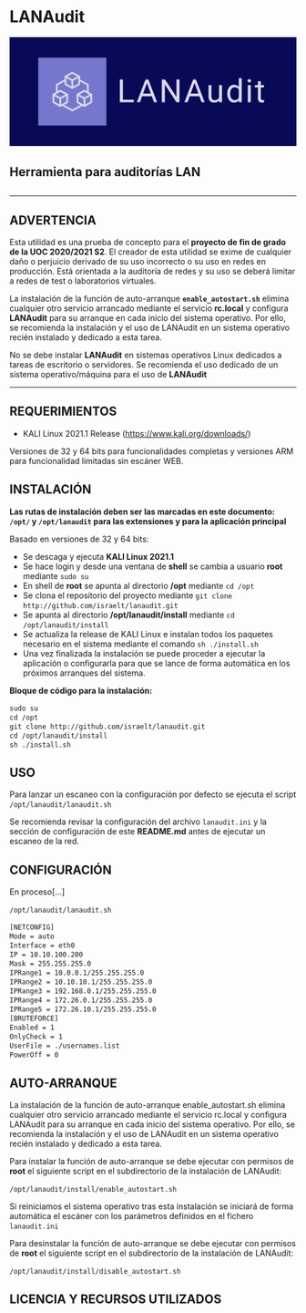 # LANAudit
![LANAudit](lanaudit.png)
<h2>Herramienta para auditorías LAN<h2>

---

## ADVERTENCIA
Esta utilidad es una prueba de concepto para el **proyecto de fin de grado de la UOC 2020/2021 S2**. El creador de esta utilidad se exime de cualquier daño o perjuicio derivado de su uso incorrecto o su uso en redes en producción. Está orientada a la auditoría de redes y su uso se deberá limitar a redes de test o laboratorios virtuales.

La instalación de la función de auto-arranque **`enable_autostart.sh`** elimina cualquier otro servicio arrancado mediante el servicio **rc.local** y configura **LANAudit** para su arranque en cada inicio del sistema operativo. Por ello, se recomienda la instalación y el uso de LANAudit en un sistema operativo recién instalado y dedicado a esta tarea. 

No se debe instalar **LANAudit** en sistemas operativos Linux dedicados a tareas de escritorio o servidores. Se recomienda el uso dedicado de un sistema operativo/máquina para el uso de **LANAudit**

---

## REQUERIMIENTOS
- KALI Linux 2021.1 Release (https://www.kali.org/downloads/)

Versiones de 32 y 64 bits para funcionalidades completas y versiones ARM para funcionalidad limitadas sin escáner WEB.


## INSTALACIÓN

**Las rutas de instalación deben ser las marcadas en este documento: `/opt/` y `/opt/lanaudit` para las extensiones y para la aplicación principal**

Basado en versiones de 32 y 64 bits:

- Se descaga y ejecuta **KALI Linux 2021.1**
- Se hace login y desde una ventana de **shell** se cambia a usuario **root** mediante `sudo su`
- En shell de **root** se apunta al directorio **/opt** mediante `cd /opt`
- Se clona el repositorio del proyecto mediante `git clone http://github.com/israelt/lanaudit.git`
- Se apunta al directorio **/opt/lanaudit/install** mediante `cd /opt/lanaudit/install`
- Se actualiza la release de KALI Linux e instalan todos los paquetes necesario en el sistema mediante el comando `sh ./install.sh`
- Una vez finalizada la instalación se puede proceder a ejecutar la aplicación o configurarla para que se lance de forma automática en los próximos arranques del sistema.

**Bloque de código para la instalación:**
```
sudo su
cd /opt
git clone http://github.com/israelt/lanaudit.git
cd /opt/lanaudit/install
sh ./install.sh
```

## USO

Para lanzar un escaneo con la configuración por defecto se ejecuta el script `/opt/lanaudit/lanaudit.sh`

Se recomienda revisar la configuración del archivo `lanaudit.ini` y la sección de configuración de este **README.md** antes de ejecutar un escaneo de la red. 


## CONFIGURACIÓN
En proceso[...]

`/opt/lanaudit/lanaudit.sh`
```
[NETCONFIG]
Mode = auto
Interface = eth0
IP = 10.10.100.200
Mask = 255.255.255.0
IPRange1 = 10.0.0.1/255.255.255.0
IPRange2 = 10.10.10.1/255.255.255.0
IPRange3 = 192.168.0.1/255.255.255.0
IPRange4 = 172.26.0.1/255.255.255.0
IPRange5 = 172.26.10.1/255.255.255.0
[BRUTEFORCE]
Enabled = 1
OnlyCheck = 1
UserFile = ./usernames.list
PowerOff = 0
```

## AUTO-ARRANQUE
La instalación de la función de auto-arranque enable_autostart.sh elimina cualquier otro servicio arrancado mediante el servicio rc.local y configura LANAudit para su arranque en cada inicio del sistema operativo. Por ello, se recomienda la instalación y el uso de LANAudit en un sistema operativo recién instalado y dedicado a esta tarea.

Para instalar la función de auto-arranque se debe ejecutar con permisos de **root** el siguiente script en el subdirectorio de la instalación de LANAudit:

`/opt/lanaudit/install/enable_autostart.sh`

Si reiniciamos el sistema operativo tras esta instalación se iniciará de forma automática el escáner con los parámetros definidos en el fichero `lanaudit.ini` 


Para desinstalar la función de auto-arranque se debe ejecutar con permisos de **root** el siguiente script en el subdirectorio de la instalación de LANAudit:

`/opt/lanaudit/install/disable_autostart.sh`

## LICENCIA Y RECURSOS UTILIZADOS

